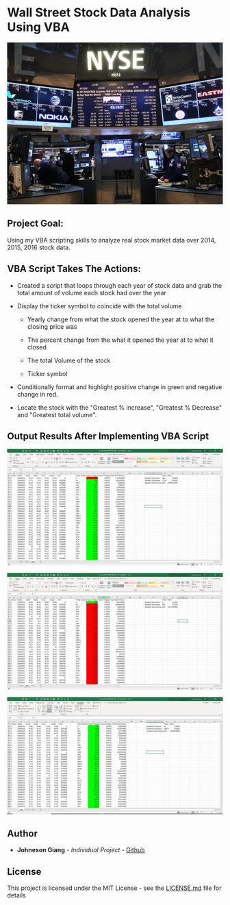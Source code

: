 # Wall Street Stock Data Analysis Using VBA

![stock Market](images/stockmarket.jpg)

## Project Goal:

 Using my VBA scripting skills to analyze real stock market data over 2014, 2015, 2016 stock data.


## VBA Script Takes The Actions:

* Created a script that loops through each year of stock data and grab the total amount of volume each stock had over the year

* Display the ticker symbol to coincide with the total volume

  * Yearly change from what the stock opened the year at to what the closing price was

  * The percent change from the what it opened the year at to what it closed

  * The total Volume of the stock

  * Ticker symbol

* Conditionally format and highlight positive change in green and negative change in red.


* Locate the stock with the "Greatest % increase", "Greatest % Decrease" and "Greatest total volume".


## Output Results After Implementing VBA Script

![Screenshot of 2014 Results](images/VBA_2014_Stock_Mkt_Screenshot.JPG)

![Screenshot of 2015 Results](images/VBA_2015_Stock_Mkt_Screenshot.JPG)

![Screenshot of 2016 Results](images/VBA_2016_Stock_Mkt_Screenshot.JPG)


## Author

* **Johneson Giang** - *Individual Project* - [Github](https://github.com/jhustles)

## License

This project is licensed under the MIT License - see the [LICENSE.md](LICENSE.md) file for details